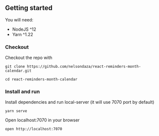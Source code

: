 
## Getting started
You will need:
 - NodeJS ^12
 - Yarn ^1.22

### Checkout
Checkout the repo with
```
git clone https://github.com/nelsondaza/react-reminders-month-calendar.git
```

```
cd react-reminders-month-calendar
```
### Install and run
 
Install dependencies and run local-server (it will use 7070 port by default)
```
yarn serve
```

Open localhost:7070 in your browser 
```
open http://localhost:7070
```
